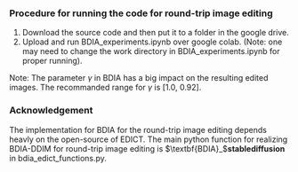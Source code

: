 
### Procedure for running the code for round-trip image editing
1. Download the source code and then put it to a folder in the google drive. 
2. Upload and run BDIA_experiments.ipynb over google colab. (Note: one may need to change the work directory in BDIA_experiments.ipynb for proper running).  
   
Note: The parameter $\gamma$ in BDIA has a big impact on the resulting edited images. The recommanded range for $\gamma$ is [1.0, 0.92]. 

### Acknowledgement
The implementation for BDIA for the round-trip image editing depends heavly on the open-source of EDICT. The main python function for realizing BDIA-DDIM for round-trip image editing is $\textbf{BDIA}_$$\textbf{stablediffusion}$ in bdia_edict_functions.py.   

